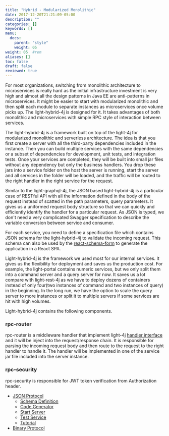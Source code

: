 ```yaml
---
title: "Hybrid - Modularized Monolithic"
date: 2017-12-20T21:21:09-05:00
description: ""
categories: []
keywords: []
menu:
  docs:
    parent: "style"
    weight: 05
weight: 05	#rem
aliases: []
toc: false
draft: false
reviewed: true
---
```


For most organizations, switching from monolithic architecture to microservices is really hard as the initial infrastructure investment is very high and almost all the design patterns in Java EE are anti-patterns in microservices. It might be easier to start with modularized monolithic and then split each module to separate instances as microservices once volume picks up. The light-hybrid-4j is designed for it. It takes advantages of both monolithic and microservices with simple RPC style of interaction between services.

The light-hybrid-4j is a framework built on top of the light-4j for modularized monolithic and serverless architecture. The idea is that you first create a server with all the third-party dependencies included in the instance. Then you can build multiple services with the same dependencies or a subset of dependencies for development, unit tests, and integration tests. Once your services are completed, they will be built into small jar files without any dependency but only the business handlers. You drop these jars into a service folder on the host the server is running, start the server and all services in the folder will be loaded, and the traffic will be routed to the right handler in the right service for the request. 

Similar to the light-graphql-4j, the JSON based light-hybrid-4j is a particular case of RESTful API with all the information defined in the body of the request instead of scatted in the path parameters, query parameters. It gives us a uniformed request body structure so that we can quickly and efficiently identify the handler for a particular request. As JSON is typed, we don't need a very complicated Swagger specification to describe the variable conversion between service and consumer. 

For each service, you need to define a specification file which contains JSON schema for the light-hybrid-4j to validate the incoming request. This schema can also be used by the [react-schema-form][] to generate the application in a React SPA. 

Light-hybrid-4j is the framework we used most for our internal services. It gives us the flexibility for deployment and saves us the production cost. For example, the light-portal contains numeric services, but we only split them into a command server and a query server for now. It saves us a lot compare with light-rest-4j as we have to deploy dozens of containers instead of only four(two instances of command and two instances of query) in the beginning. In the long run, we have the option to scale the query server to more instances or split it to multiple servers if some services are hit with high volumes. 

Light-hybrid-4j contains the following components.

### rpc-router

rpc-router is a middleware handler that implement light-4j [handler interface][] and it will be inject into the request/response chain. It is responsible for parsing the incoming request body and then route to the request to the right handler to handle it. The handler will be implemented in one of the service jar file included into the server instance. 


### rpc-security

rpc-security is responsible for JWT token verification from Authorization header.  


- [JSON Protocol](/style/light-hybrid-4j/json-rpc/)
  * [Schema Definition](/style/light-hybrid-4j/json-schema/)
  * [Code Generator](/tutorial/generator/)
  * [Start Server](/style/light-hybrid-4j/start-server/)
  * [Test Service](/style/light-hybrid-4j/test-service/)
  * [Tutorial](/tutorial/hybrid/)
- [Binary Protocol](/style/light-hybrid-4j/binary-rpc/)

[handler interface]: /concern/handler/
[react-schema-form]: https://github.com/networknt/react-schema-form

